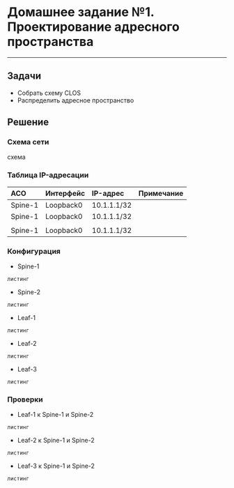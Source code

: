 # Домашнее задание №1. Проектирование адресного пространства
***

## Задачи
- Собрать схему CLOS
- Распределить адресное пространство

## Решение
### Cхема сети
схема
### Таблица IP-адресации
|АСО|Интерфейс|IP-адрес|Примечание|
|:-|:-|:-|:-|
|Spine-1|Loopback0|10.1.1.1/32||
|Spine-1|Loopback0|10.1.1.1/32||
|||||
|Spine-1|Loopback0|10.1.1.1/32||
### Конфигурация
- Spine-1
```
листинг
```
- Spine-2
```
листинг
```
- Leaf-1
```
листинг
```
- Leaf-2
```
листинг
```
- Leaf-3
```
листинг
```
### Проверки
- Leaf-1 к Spine-1 и Spine-2
```
листинг
```
- Leaf-2 к Spine-1 и Spine-2
```
листинг
```
- Leaf-3 к Spine-1 и Spine-2
```
листинг
```
